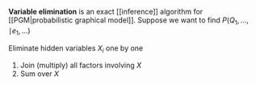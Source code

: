 **Variable elimination** is an exact [[inference]] algorithm for [[PGM|probabilistic graphical model]]. Suppose we want to find $P(Q_1, \dots, \mid e_1, \dots )$

Eliminate hidden variables $X_i$ one by one

1. Join (multiply) all factors involving $X$
2. Sum over $X$